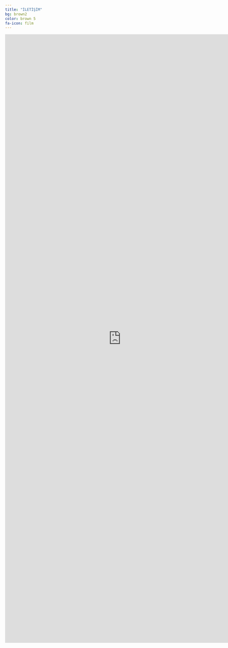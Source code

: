 ```yaml
---
title: "İLETİŞİM"
bg: brown2
color: brown 5
fa-icon: film
---
```


 
   
  <iframe src="https://docs.google.com/forms/d/e/1FAIpQLSdqO9y3kCSWlbTnArDT2ea-YG_ZlVcK7ftmhxE2r2biz2nmNA/viewform?embedded=true" width="760" height="2000" frameborder="0" marginheight="0" marginwidth="0">Yükleniyor...</iframe>
   

  


   
   
